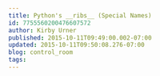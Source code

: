 ```yaml
---
title: Python's __ribs__ (Special Names)
id: 7755560200476607572
author: Kirby Urner
published: 2015-10-11T09:49:00.002-07:00
updated: 2015-10-11T09:50:08.276-07:00
blog: control_room
tags: 
---
```


